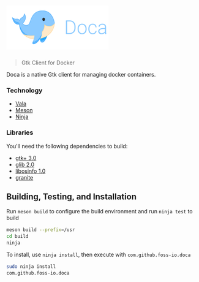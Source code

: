 # ![Doca](.github/doca_logo.png)

> Gtk Client for Docker

Doca is a native Gtk client for managing docker containers.

### Technology

- [Vala](https://wiki.gnome.org/Projects/Vala/)
- [Meson](https://mesonbuild.com/)
- [Ninja](https://ninja-build.org/)

### Libraries

You'll need the following dependencies to build:

- [gtk+ 3.0](https://valadoc.org/gtk+-3.0/Gtk.html)
- [glib 2.0](https://valadoc.org/glib-2.0/GLib.html)
- [libosinfo 1.0](https://valadoc.org/libosinfo-1.0/index.htm)
- [granite](https://valadoc.org/granite/Granite.html)

## Building, Testing, and Installation

Run `meson build` to configure the build environment and run `ninja test` to build
```bash
meson build --prefix=/usr
cd build
ninja
```

To install, use `ninja install`, then execute with `com.github.foss-io.doca`
```bash
sudo ninja install
com.github.foss-io.doca
```
